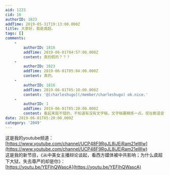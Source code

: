 ```yaml
---
aid: 1223
cid: 16
authorID: 1823
addTime: 2019-05-31T19:13:00.000Z
title: 大家好，我是虞超。
tags: []
comments:
    -
        authorID: 1816
        addTime: 2019-06-01T04:57:00.000Z
        content: 真的假的？？？
    -
        authorID: 1823
        addTime: 2019-06-01T05:04:00.000Z
        content: 真的。
    -
        authorID: 1816
        addTime: 2019-06-01T05:10:00.000Z
        content: '@[charleshugo](/member/charleshugo) ok.nice.'
    -
        authorID: 1
        addTime: 2019-06-01T05:20:00.000Z
        content: 看起来挺不错的，不知道有没有文字稿，文字稿要精炼一点。现在都语音识别了，文字稿应该也不难。
date: 2019-06-01T05:20:00.000Z
category: '2049'
---
```


这是我的youtube频道：  
[https://www.youtube.com/channel/UCP48F9RgJL8iJEjRam21eWw](https://www.youtube.com/channel/UCP48F9RgJL8iJEjRam21eWw)  
这是我的新节目，《从中美女主播辩论谈起，看西方媒体被中共影响；为什么虞超下大狱，失去尊严的却是你》：  
[https://youtu.be/YEFlhQWascA](https://youtu.be/YEFlhQWascA)
